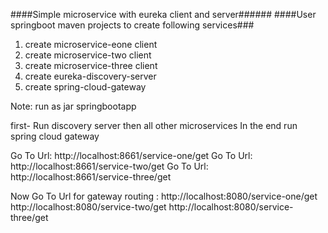 ####Simple microservice with eureka client and server######
####User springboot maven projects to create following services###

1. create microservice-eone client
2. create microservice-two client
3. create microservice-three client
4. create eureka-discovery-server 
5. create spring-cloud-gateway


Note: run as jar springbootapp

first- Run discovery server
then all other microservices
In the end run spring cloud gateway

Go To Url: http://localhost:8661/service-one/get
Go To Url: http://localhost:8661/service-two/get
Go To Url: http://localhost:8661/service-three/get

Now Go To Url for gateway routing :
http://localhost:8080/service-one/get
http://localhost:8080/service-two/get
http://localhost:8080/service-three/get
